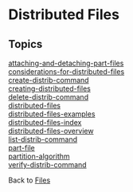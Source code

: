 # Distributed Files

<PageHeader />

## Topics

[attaching-and-detaching-part-files](./attaching-and-detaching-part-files)  
[considerations-for-distributed-files](./considerations-for-distributed-files)  
[create-distrib-command](./create-distrib-command)  
[creating-distributed-files](./creating-distributed-files)  
[delete-distrib-command](./delete-distrib-command)  
[distributed-files](./distributed-files)  
[distributed-files-examples](./distributed-files-examples)  
[distributed-files-index](./distributed-files-index)  
[distributed-files-overview](./distributed-files-overview)  
[list-distrib-command](./list-distrib-command)  
[part-file](./part-file)  
[partition-algorithm](./partition-algorithm)  
[verify-distrib-command](./verify-distrib-command)  

Back to [Files](./../README.md)

  
<PageFooter />
